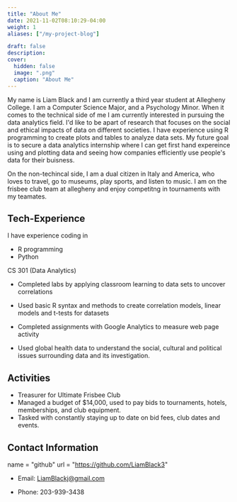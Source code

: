 ```yaml
---
title: "About Me"
date: 2021-11-02T08:10:29-04:00
weight: 1
aliases: ["/my-project-blog"]

draft: false
description: 
cover:
  hidden: false
  image: ".png"
  caption: "About Me"
---
```


My name is Liam Black and I am currently a third year student at Allegheny College. I am a Computer Science Major, and a Psychology Minor. When it comes to the technical side of me I am currently interested in pursuing the data analytics field. I'd like to be apart of research that focuses on the social and ethical impacts of data on different societies. I have experience using R programming to create plots and tables to  analyze data sets. My future goal is to secure a data analytics internship where I can get first hand expereince using and plotting data and seeing how companies efficiently use people's data for their buisness.

On the non-techincal side, I am a dual citizen in Italy and America, who loves to travel, go to museums, play sports, and listen to music. I am on the frisbee club team at allegheny and enjoy competitng in tournaments with my teamates.

##  Tech-Experience

I have experience coding in
- R programming
- Python


CS 301 (Data Analytics)
- Completed labs by applying classroom learning to data sets to uncover correlations
- Used basic R syntax and methods to create correlation models, linear models and t-tests for datasets

- Completed assignments with Google Analytics to measure web page activity
- Used global health data to understand the social, cultural and political issues surrounding data and its investigation.


## Activities

- Treasurer for Ultimate Frisbee Club
- Managed a budget of $14,000, used to pay bids to tournaments, hotels, memberships, and club equipment.
- Tasked with constantly staying up to date on bid fees, club dates and events.




## Contact Information

name = "github"
url = "https://github.com/LiamBlack3"

- Email: LiamBlackj@gmail.com

- Phone: 203-939-3438